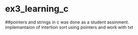# ex3_learning_c
##pointers and strings in c
was done as a student assinment.
implemantaion of intertion sort using pointers and work with txt
